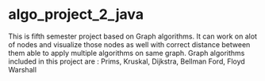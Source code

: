 # algo_project_2_java
This is fifth semester project based on Graph algorithms. It can work on alot of nodes and visualize those nodes as well with correct distance between them able to apply multiple algorithms on same graph. Graph algorithms included in this project are : Prims, Kruskal, Dijkstra, Bellman Ford, Floyd Warshall
